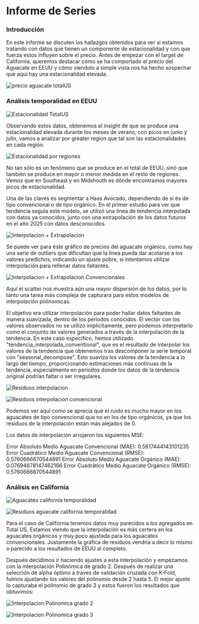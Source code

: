 # Informe de Series 

### Introducción

En este informe se discuten los hallazgos obtenidos para ver si estamos tratando con datos que tienen un componente de estacionalidad y con que fuerza estos influyen sobre el precio. Antes de empezar con el target de California, queremos destacar cómo se ha comportado el precio del Aguacate en EEUU y cómo viendolo a simple vista nos ha hecho sospechar que aquí hay una estacionalidad elevada.

![precio aguacate totalUS](../graficos_imagenes/Estacionalidad%20TotalUS.png)

### Análisis temporalidad en EEUU

![Estacionalidad TotalUS](../graficos_imagenes/Estacionalidad%20TotalUS.png)

Observando estos datos, obtenemos el insight de que se produce una estacionalidad elevada durante los meses de verano, con picos en junio y julio, vamos a analizar por greater region que tal son las estacionalidades en cada región.

![Estacionalidad por regiones](../graficos_imagenes/Estacionalidad%20por%20regiones.png)

No tan sólo es un fenómeno que se produce en el total de EEUU, sinó que también se produce en mayor o menor medida en el resto de regiones. Vemos que en Southeast y en Midshouth es dónde encontramos mayores picos de estacionalidad. 

Una de las claves és segmentar a Hass Avocado, dependiendo de si és de tipo convencional o de tipo orgánico. En el primer estudio para ver que tendencia seguía este modelo, se utilizó una linea de tendencia interpolada con datos ya conocidos, junto con una extrapolación de los datos futuros en el año 2025 con datos desconocidos. 

![Interpolacion + Extrapolacion](../graficos_imagenes/Interpolacion%20+%20Extrapolacion.png)

Se puede ver para éste gráfico de precios del aguacate orgánico, como hay una serie de outliers que dificultan que la linea pueda dar acotarse a los valores predichos, indicando un ajuste pobre, si intentamos utilizar interpolación para rellenar datos faltantes. 

![Interpolacion + Extrapolacion Convencionales](../graficos_imagenes/Interpolacion%20+%20Extrapolacion%20Convencionales.png)

Aquí el scatter nos muestra aún una mayor dispersión de los datos, por lo tanto una tarea más compleja de capturara para estos modelos de interpolación polinomicas. 

El objetivo era utilizar interpolación para poder hallar datos faltantes de manera suavizada, dentro de los periodos conocidos. El vector con los valores observados no se utilizó implicitamente, pero podemos interpretarlo como el conjunto de valores generados a través de la interpolación de la tendencia. En este caso específico, hemos utilizado "tendencia_interpolada_conventional", que es el resultado de interpolar los valores de la tendencia que obtenemos tras descomponer la serie temporal con "seasonal_decompose". Esto suaviza los valores de la tendencia a lo largo del tiempo, proporcionando estimaciones más continuas de la tendencia, especialmente en periodos donde los datos de la tendencia original podrían faltar o ser irregulares.

![Residuos interpolacion](../graficos_imagenes/Residuos%20interpolacion.png)

![Residuos interpolacion convencional](../graficos_imagenes/Residuos%20interpolacion%20convencional.png)

Podemos ver aquí como se aprecia que el ruido es mucho mayor en los aguacates de tipo convencional que no en los de tipo orgánicos, ya que los residuos de la interpolación están más alejados de 0.

Los datos de interpolación arrojaron los siguientes MSE: 

Error Absoluto Medio Aguacate Convencional (MAE): 0.5617444143101235
Error Cuadrático Medio Aguacate Convencional (RMSE): 0.5760666670544891
Error Absoluto Medio Aguacate Orgánico (MAE): 0.07694878147462166
Error Cuadrático Medio Aguacate Orgánico (RMSE): 0.5760666670544891

### Análisis en California

![Aguacates california temporalidad](../graficos_imagenes/Aguacates%20california%20temporalidad.png)

![Residuos aguacate california temporalidad](../graficos_imagenes/Residuos%20aguacate%20california%20temporalidad.png)

Para el caso de California tenemos datos muy parecidos a los agregados en Total US. Estamos viendo que la interpolación es más certera en los aguacates orgánicos y muy poco ajustada para los aguacates convencionales. Justamente la gráfica de residuos vendría a decir lo mismo o parecido a los resultados de EEUU al completo. 

Después decidimos ir haciendo ajustes a esta interpolación y empezamos con la interpolación Polinómica de grado 2. Después de realizar una selección de alpha óptimo a traves de validación cruzada con K-Fold, fuimos ajustando los valores del polinomio desde 2 hasta 5. El mejor ajuste lo capturaba el polinomio de grado 3 y estos fueron los resultados que obtuvimos:

![Interpolacion Polinomica grado 2](../graficos_imagenes/Interpolacion%20Polinomica%20grado%202.png)

![Interpolacion Polinomica grado 3](../graficos_imagenes/Interpolacion%20Polinomica%20grado%203.png)
